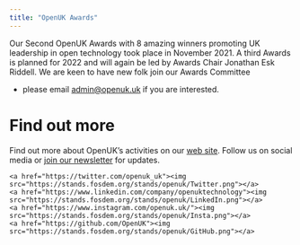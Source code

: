 ```yaml
---
title: "OpenUK Awards"
---
```


Our Second OpenUK Awards with 8 amazing winners promoting UK leadership in open technology took place in November 2021. A third Awards 
is planned for 2022 and will again be led by Awards Chair Jonathan Esk Riddell. We are keen to have new folk join our Awards Committee 
 - please email [admin@openuk.uk](mailto:admin@openuk.uk) if you are interested. 

# Find out more

Find out more about OpenUK’s activities on our [web site](https://openuk.uk). Follow us on social media or [join our newsletter](https://openuk.us4.list-manage.com/subscribe?u=9d6308e45152bb731122903de&id=34b8a50cce) for updates.
  
    <a href="https://twitter.com/openuk_uk"><img src="https://stands.fosdem.org/stands/openuk/Twitter.png"></a> 
    <a href="https://www.linkedin.com/company/openuktechnology"><img src="https://stands.fosdem.org/stands/openuk/LinkedIn.png"></a> 
    <a href="https://www.instagram.com/openuk.uk/"><img src="https://stands.fosdem.org/stands/openuk/Insta.png"></a> 
    <a href="https://github.com/OpenUK"><img src="https://stands.fosdem.org/stands/openuk/GitHub.png"></a>
